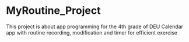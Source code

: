 # MyRoutine_Project
This project is about app programming for the 4th grade of DEU
Calendar app with routine recording, modification and timer for efficient exercise
